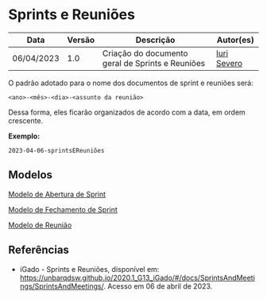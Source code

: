 # Sprints e Reuniões

|  **Data**  | **Versão** | **Descrição** | **Autor(es)** |
| ---------- | ---------- | ------------- | ------------- |
| 06/04/2023 |  1.0   | Criação do documento geral de Sprints e Reuniões | [Iuri Severo](https://github.com/iurisevero) |

O padrão adotado para o nome dos documentos de sprint e reuniões será:

```
<ano>-<mês>-<dia>-<assunto da reunião>
```

Dessa forma, eles ficarão organizados de acordo com a data, em ordem crescente.

**Exemplo:**

```
2023-04-06-sprintsEReuniões
```

## Modelos

[Modelo de Abertura de Sprint](/docs/SprintsAndMeetings/sprintOpeningTemplate.md)

[Modelo de Fechamento de Sprint](/docs/SprintsAndMeetings/sprintClosureTemplate.md)

[Modelo de Reunião](/docs/SprintsAndMeetings/meetingTemplate.md)

## Referências
- iGado - Sprints e Reuniões, disponível em: <https://unbarqdsw.github.io/2020.1_G13_iGado/#/docs/SprintsAndMeetings/SprintsAndMeetings/>. Acesso em 06 de abril de 2023.
